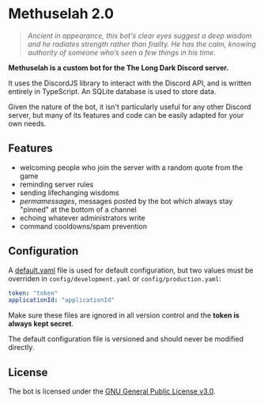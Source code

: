 # Methuselah 2.0

> *Ancient in appearance, this bot's clear eyes suggest a deep wisdom and he radiates strength rather than frailty. He has the calm, knowing authority of someone who’s seen a few things in his time.*

**Methuselah is a custom bot for the The Long Dark Discord server.**

It uses the DiscordJS library to interact with the Discord API, and is written entirely in TypeScript. An SQLite database is used to store data.

Given the nature of the bot, it isn't particularly useful for any other Discord server, but many of its features and code can be easily adapted for your own needs.

## Features
- welcoming people who join the server with a random quote from the game
- reminding server rules
- sending lifechanging wisdoms
- *permamessages*, messages posted by the bot which always stay "pinned" at the bottom of a channel
- echoing whatever administrators write
- command cooldowns/spam prevention

## Configuration
A [default.yaml](./config/default.yaml) file is used for default configuration, but two values must be overriden in `config/development.yaml` or `config/production.yaml`:
```yaml
token: "token"
applicationId: "applicationId"
```
Make sure these files are ignored in all version control and the **token is always kept secret**.

The default configuration file is versioned and should never be modified directly.

## License
The bot is licensed under the [GNU General Public License v3.0](https://www.gnu.org/licenses/gpl-3.0.en.html).
